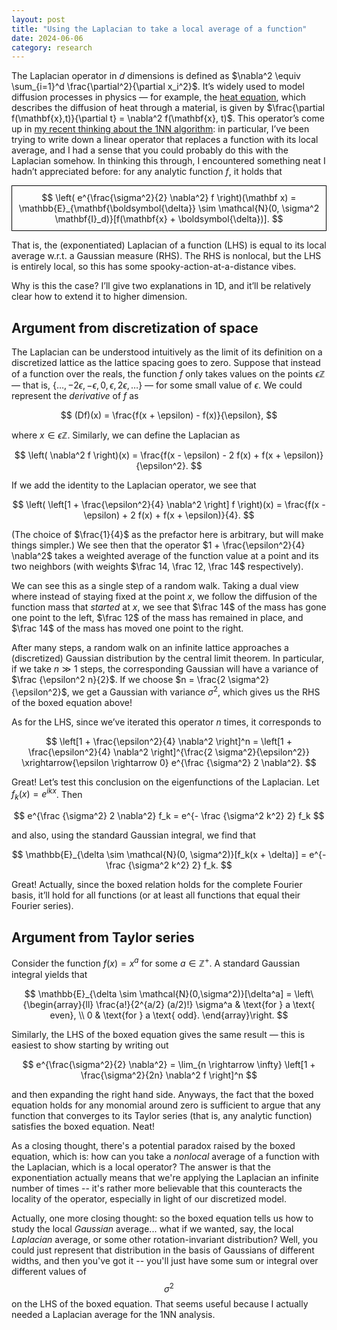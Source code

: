 ```yaml
---
layout: post
title: "Using the Laplacian to take a local average of a function"
date: 2024-06-06
category: research
---
```


The Laplacian operator in $d$ dimensions is defined as $\nabla^2 \equiv \sum_{i=1}^d \frac{\partial^2}{\partial x_i^2}$. It’s widely used to model diffusion processes in physics — for example, the [heat equation](https://en.wikipedia.org/wiki/Heat_equation), which describes the diffusion of heat through a material, is given by $\frac{\partial f(\mathbf{x},t)}{\partial t} = \nabla^2 f(\mathbf{x}, t)$. This operator’s come up in [my recent thinking about the 1NN algorithm]({{site.baseurl}}/blog/1nn-eigenframework): in particular, I’ve been trying to write down a linear operator that replaces a function with its local average, and I had a sense that you could probably do this with the Laplacian somehow. In thinking this through, I encountered something neat I hadn’t appreciated before: for any analytic function $f$, it holds that

<div style="text-align: center;">
<div style="border: 1px solid black; padding: 10px; display: inline-block;">
$$
\left( e^{\frac{\sigma^2}{2} \nabla^2} f \right)(\mathbf x) = \mathbb{E}_{\mathbf{\boldsymbol{\delta}} \sim \mathcal{N}(0, \sigma^2 \mathbf{I}_d)}[f(\mathbf{x} + \boldsymbol{\delta})].
$$
</div>
</div>

That is, the (exponentiated) Laplacian of a function (LHS) is equal to its local average w.r.t. a Gaussian measure (RHS). The RHS is nonlocal, but the LHS is entirely local, so this has some spooky-action-at-a-distance vibes.

Why is this the case? I’ll give two explanations in 1D, and it’ll be relatively clear how to extend it to higher dimension.

## Argument from discretization of space

The Laplacian can be understood intuitively as the limit of its definition on a discretized lattice as the lattice spacing goes to zero. Suppose that instead of a function over the reals, the function $f$ only takes values on the points $\epsilon \mathbb{Z}$ — that is, $\{\ldots, -2\epsilon, -\epsilon, 0, \epsilon, 2\epsilon, \ldots \}$ — for some small value of $\epsilon$. We could represent the *derivative* of $f$ as

$$
(Df)(x) = \frac{f(x + \epsilon) - f(x)}{\epsilon},
$$

where $x \in \epsilon \mathbb{Z}$. Similarly, we can define the Laplacian as

$$
\left( \nabla^2 f \right)(x) = \frac{f(x - \epsilon) - 2 f(x) + f(x + \epsilon)}{\epsilon^2}.
$$

If we add the identity to the Laplacian operator, we see that

$$
\left( \left[1 + \frac{\epsilon^2}{4} \nabla^2 \right] f \right)(x) = \frac{f(x - \epsilon) + 2 f(x) + f(x + \epsilon)}{4}.
$$

(The choice of $\frac{1}{4}$ as the prefactor here is arbitrary, but will make things simpler.) We see then that the operator $1 + \frac{\epsilon^2}{4} \nabla^2$ takes a weighted average of the function value at a point and its two neighbors (with weights $\frac 14, \frac 12, \frac 14$ respectively).

We can see this as a single step of a random walk. Taking a dual view where instead of staying fixed at the point $x$, we follow the diffusion of the function mass that *started* at $x$, we see that $\frac 14$ of the mass has gone one point to the left, $\frac 12$ of the mass has remained in place, and $\frac 14$ of the mass has moved one point to the right.

After many steps, a random walk on an infinite lattice approaches a (discretized) Gaussian distribution by the central limit theorem. In particular, if we take $n \gg 1$ steps, the corresponding Gaussian will have a variance of $\frac {\epsilon^2 n}{2}$. If we choose $n = \frac{2 \sigma^2}{\epsilon^2}$, we get a Gaussian with variance $\sigma^2$, which gives us the RHS of the boxed equation above!

As for the LHS, since we’ve iterated this operator $n$ times, it corresponds to

$$
\left[1 + \frac{\epsilon^2}{4} \nabla^2 \right]^n = \left[1 + \frac{\epsilon^2}{4} \nabla^2 \right]^{\frac{2 \sigma^2}{\epsilon^2}}
\xrightarrow{\epsilon \rightarrow 0}
e^{\frac {\sigma^2} 2 \nabla^2}.
$$

Great! Let’s test this conclusion on the eigenfunctions of the Laplacian. Let $f_k(x) = e^{i k x}$. Then

$$
e^{\frac {\sigma^2} 2 \nabla^2} f_k = e^{- \frac {\sigma^2 k^2} 2} f_k
$$

and also, using the standard Gaussian integral, we find that

$$
\mathbb{E}_{\delta \sim \mathcal{N}(0, \sigma^2)}[f_k(x + \delta)] = e^{- \frac {\sigma^2 k^2} 2} f_k.
$$

Great! Actually, since the boxed relation holds for the complete Fourier basis, it’ll hold for all functions (or at least all functions that equal their Fourier series).

## Argument from Taylor series

Consider the function $f(x) = x^a$ for some $a \in \mathbb{Z}^+$. A standard Gaussian integral yields that

$$
\mathbb{E}_{\delta \sim \mathcal{N}(0,\sigma^2)}[\delta^a] =
\left\{\begin{array}{ll}        \frac{a!}{2^{a/2} (a/2)!} \sigma^a & \text{for } a \text{ even}, \\        0 & \text{for } a \text{ odd}.        \end{array}\right.
$$

Similarly, the LHS of the boxed equation gives the same result — this is easiest to show starting by writing out

$$
e^{\frac{\sigma^2}{2} \nabla^2} = \lim_{n \rightarrow \infty} \left[1 + \frac{\sigma^2}{2n} \nabla^2 f \right]^n
$$

and then expanding the right hand side. Anyways, the fact that the boxed equation holds for any monomial around zero is sufficient to argue that any function that converges to its Taylor series (that is, any analytic function) satisfies the boxed equation. Neat!

As a closing thought, there's a potential paradox raised by the boxed equation, which is: how can you take a *nonlocal* average of a function with the Laplacian, which is a local operator?
The answer is that the exponentiation actually means that we're applying the Laplacian an infinite number of times -- it's rather more believable that this counteracts the locality of the operator, especially in light of our discretized model.

Actually, one more closing thought: so the boxed equation tells us how to study the local *Gaussian* average... what if we wanted, say, the local *Laplacian* average, or some other rotation-invariant distribution?
Well, you could just represent that distribution in the basis of Gaussians of different widths, and then you've got it -- you'll just have some sum or integral over different values of $$\sigma^2$$ on the LHS of the boxed equation.
That seems useful because I actually needed a Laplacian average for the 1NN analysis.





